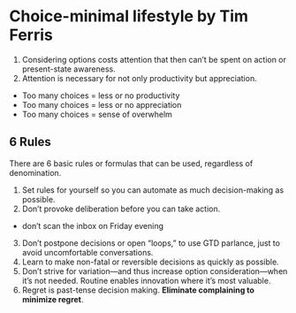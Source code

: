 # Choice-minimal lifestyle by Tim Ferris

1. Considering options costs attention that then can’t be spent on action or present-state awareness.
2. Attention is necessary for not only productivity but appreciation.

- Too many choices = less or no productivity
- Too many choices = less or no appreciation
- Too many choices = sense of overwhelm

## 6 Rules

There are 6 basic rules or formulas that can be used, regardless of denomination.

1. Set rules for yourself so you can automate as much decision-making as possible.
2. Don’t provoke deliberation before you can take action.
  - don’t scan the inbox on Friday evening
3. Don’t postpone decisions or open “loops,” to use GTD parlance, just to avoid uncomfortable conversations.
4. Learn to make non-fatal or reversible decisions as quickly as possible.
5. Don’t strive for variation—and thus increase option consideration—when it’s not needed. Routine enables innovation where it’s most valuable.
6. Regret is past-tense decision making. **Eliminate complaining to minimize regret**.
